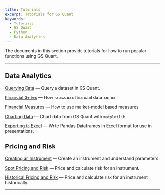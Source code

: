 ```yaml
---
title: Tutorials
excerpt: Tutorials for GS Quant
keywords:
  - Tutorials
  - GS Quant
  - Python
  - Data Analytics
---
```


The documents in this section provide tutorials for how to run popular functions using GS Quant.

---

## Data Analytics

[Querying Data](/gsquant/tutorials/Data-Analytics/1-querying-data) — Query a dataset in GS Quant.

[Financial Series](/gsquant/tutorials/Data-Analytics/2-financial-series) — How to access financial data series

[Financial Measures](/gsquant/tutorials/Data-Analytics/3-financial-measures) — How to use market-model based measures

[Charting Data](/gsquant/tutorials/Data-Analytics/4-charting-data) — Chart data from GS Quant with `matplotlib`.

[Exporting to Excel](/gsquant/tutorials/Data-Analytics/5-exporting-data) — Write Pandas Dataframes in Excel format for use in presentations.

## Pricing and Risk

[Creating an Instrument](/gsquant/tutorials/Pricing-and-Risk/1-creating-an-instrument) — Create an instrument and understand parameters.

[Spot Pricing and Risk](/gsquant/tutorials/Pricing-and-Risk/2-spot-pricing-and-risk) — Price and calculate risk for an instrument.

[Historical Pricing and Risk](/gsquant/tutorials/Pricing-and-Risk/3-historical-pricing-and-risk) — Price and calculate risk for an instrument historically.

---
